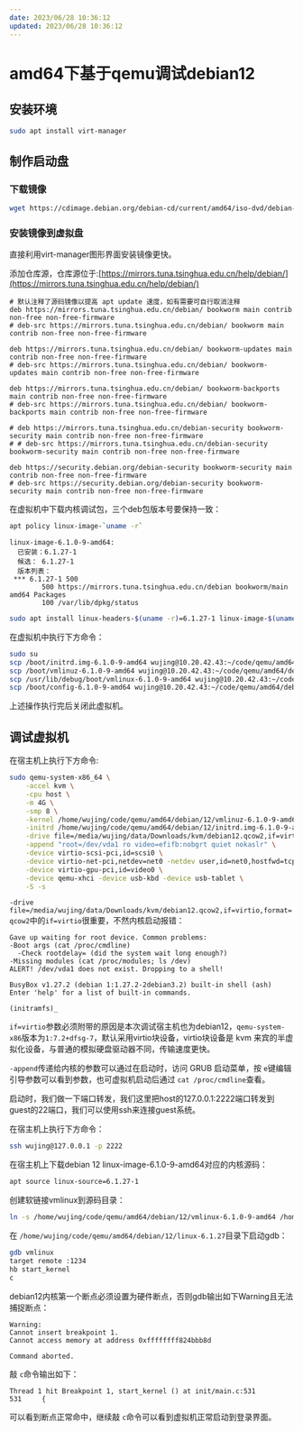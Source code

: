 ```yaml
---
date: 2023/06/28 10:36:12
updated: 2023/06/28 10:36:12
---
```


# amd64下基于qemu调试debian12

## 安装环境

```bash
sudo apt install virt-manager
```

## 制作启动盘

### 下载镜像

```bash
wget https://cdimage.debian.org/debian-cd/current/amd64/iso-dvd/debian-12.0.0-amd64-DVD-1.iso
```

### 安装镜像到虚拟盘

直接利用virt-manager图形界面安装镜像更快。

添加仓库源，仓库源位于:[https://mirrors.tuna.tsinghua.edu.cn/help/debian/](https://mirrors.tuna.tsinghua.edu.cn/help/debian/)

```text
# 默认注释了源码镜像以提高 apt update 速度，如有需要可自行取消注释
deb https://mirrors.tuna.tsinghua.edu.cn/debian/ bookworm main contrib non-free non-free-firmware
# deb-src https://mirrors.tuna.tsinghua.edu.cn/debian/ bookworm main contrib non-free non-free-firmware

deb https://mirrors.tuna.tsinghua.edu.cn/debian/ bookworm-updates main contrib non-free non-free-firmware
# deb-src https://mirrors.tuna.tsinghua.edu.cn/debian/ bookworm-updates main contrib non-free non-free-firmware

deb https://mirrors.tuna.tsinghua.edu.cn/debian/ bookworm-backports main contrib non-free non-free-firmware
# deb-src https://mirrors.tuna.tsinghua.edu.cn/debian/ bookworm-backports main contrib non-free non-free-firmware

# deb https://mirrors.tuna.tsinghua.edu.cn/debian-security bookworm-security main contrib non-free non-free-firmware
# # deb-src https://mirrors.tuna.tsinghua.edu.cn/debian-security bookworm-security main contrib non-free non-free-firmware

deb https://security.debian.org/debian-security bookworm-security main contrib non-free non-free-firmware
# deb-src https://security.debian.org/debian-security bookworm-security main contrib non-free non-free-firmware
```

在虚拟机中下载内核调试包，三个deb包版本号要保持一致：

```bash
apt policy linux-image-`uname -r`
```

```text
linux-image-6.1.0-9-amd64:
  已安装：6.1.27-1
  候选： 6.1.27-1
  版本列表：
 *** 6.1.27-1 500
        500 https://mirrors.tuna.tsinghua.edu.cn/debian bookworm/main amd64 Packages
        100 /var/lib/dpkg/status
```

```bash
sudo apt install linux-headers-$(uname -r)=6.1.27-1 linux-image-$(uname -r)-dbg=6.1.27-1
```

在虚拟机中执行下方命令：

```bash
sudo su
scp /boot/initrd.img-6.1.0-9-amd64 wujing@10.20.42.43:~/code/qemu/amd64/debian/12
scp /boot/vmlinuz-6.1.0-9-amd64 wujing@10.20.42.43:~/code/qemu/amd64/debian/12
scp /usr/lib/debug/boot/vmlinux-6.1.0-9-amd64 wujing@10.20.42.43:~/code/qemu/amd64/debian/12
scp /boot/config-6.1.0-9-amd64 wujing@10.20.42.43:~/code/qemu/amd64/debian/12
```

上述操作执行完后关闭此虚拟机。

## 调试虚拟机

在宿主机上执行下方命令:

```bash
sudo qemu-system-x86_64 \
    -accel kvm \
    -cpu host \
    -m 4G \
    -smp 8 \
    -kernel /home/wujing/code/qemu/amd64/debian/12/vmlinuz-6.1.0-9-amd64 \
    -initrd /home/wujing/code/qemu/amd64/debian/12/initrd.img-6.1.0-9-amd64 \
    -drive file=/media/wujing/data/Downloads/kvm/debian12.qcow2,if=virtio,format=qcow2 \
    -append "root=/dev/vda1 ro video=efifb:nobgrt quiet nokaslr" \
    -device virtio-scsi-pci,id=scsi0 \
    -device virtio-net-pci,netdev=net0 -netdev user,id=net0,hostfwd=tcp::2222-:22 \
    -device virtio-gpu-pci,id=video0 \
    -device qemu-xhci -device usb-kbd -device usb-tablet \
    -S -s
```

`-drive file=/media/wujing/data/Downloads/kvm/debian12.qcow2,if=virtio,format=qcow2`中的`if=virtio`很重要，不然内核启动报错：

```text
Gave up waiting for root device. Common problems:
-Boot args (cat /proc/cmdline)
  -Check rootdelay= (did the system wait long enough?)
-Missing modules (cat /proc/modules; ls /dev)
ALERT! /dev/vda1 does not exist. Dropping to a shell!

BusyBox v1.27.2 (debian 1:1.27.2-2debian3.2) built-in shell (ash)
Enter 'help' for a list of built-in commands.

(initramfs)_
```

`if=virtio`参数必须附带的原因是本次调试宿主机也为debian12，`qemu-system-x86`版本为`1:7.2+dfsg-7`，默认采用virtio块设备，virtio块设备是 kvm 来宾的半虚拟化设备，与普通的模拟硬盘驱动器不同，传输速度更快。

`-append`传递给内核的参数可以通过在启动时，访问 GRUB 启动菜单，按 `e`键编辑引导参数可以看到参数，也可虚拟机启动后通过 `cat /proc/cmdline`查看。

启动时，我们做一下端口转发，我们这里把host的127.0.0.1:2222端口转发到guest的22端口，我们可以使用ssh来连接guest系统。

在宿主机上执行下方命令：

```bash
ssh wujing@127.0.0.1 -p 2222
```

在宿主机上下载debian 12 linux-image-6.1.0-9-amd64对应的内核源码：

```bash
apt source linux-source=6.1.27-1
```

创建软链接vmlinux到源码目录：

```bash
ln -s /home/wujing/code/qemu/amd64/debian/12/vmlinux-6.1.0-9-amd64 /home/wujing/code/qemu/amd64/debian/12/linux-6.1.27/vmlinux
```

在 `/home/wujing/code/qemu/amd64/debian/12/linux-6.1.27`目录下启动gdb：

```bash
gdb vmlinux
target remote :1234
hb start_kernel
c
```

debian12内核第一个断点必须设置为硬件断点，否则gdb输出如下Warning且无法捕捉断点：

```text
Warning:
Cannot insert breakpoint 1.
Cannot access memory at address 0xffffffff824bbb8d

Command aborted.
```

敲 `c`命令输出如下：

```text
Thread 1 hit Breakpoint 1, start_kernel () at init/main.c:531
531     {  
```

可以看到断点正常命中，继续敲 `c`命令可以看到虚拟机正常启动到登录界面。
